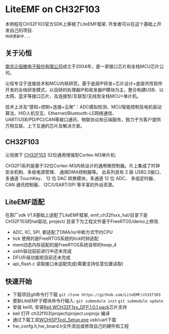 # LiteEMF on CH32F103 

本例程在CH32F103官方SDK上移植了LiteEMF框架. 开发者可以在这个基础上开发自己的项目.  
`持续更新中...`

## 关于沁恒

[南京沁恒微电子股份有限公司](https://www.wch.cn/)成立于2004年，是一家接口芯片和全栈MCU芯片公司。

沁恒专注于连接技术和MCU内核研究，基于底层IP研发+芯片设计+底层共性软件开发的全栈研发模式，以自研的处理器IP和收发器IP模块为主，整合构建USB、以太网、蓝牙等接口芯片，及连接型/互联型/无线型全栈MCU+单片机。

技术上涉及“感知+控制+连接+云聚”：ADC模拟检测、MCU智能控制及电机驱动算法、HID人机交互、Ethernet/Bluetooth-LE网络通信、UART/USB/PD/PCI/CAN等接口通讯、物联协议和云端服务，致力于为客户提供万物互联、上下互通的芯片及解决方案。

## CH32F103
沁恒旗下 [CH32F103](https://www.wch.cn/products/CH32F103.html?from=search&wd=eyJpdiI6InBwY0R3MDRJdUpBVXBneGVzbnVqeWc9PSIsInZhbHVlIjoiRW5uNVp3clVHdzUzQU5LS2I3M3JPUT09IiwibWFjIjoiN2Y2ZTUzOGJhZmFlYWEyMzEyNDlmMjM5NGJiZDViZjQ4ZWVjNGE2ZTAxMjFlNTBjZTFkYzAwOGE1MTQ3YTE4YiJ9) 32位通用增强型Cortex-M3单片机:

CH32F1系列是基于32位Cortex-M3内核设计的通用微控制器。片上集成了时钟安全机制、多级电源管理、 通用DMA控制器等。 此系列具有 2 路 USB2.0接口、多通道 TouchKey、 12 位 DAC 转换模块，多通道 12 位 ADC、 多组定时器、 CAN 通讯控制器、 I2C/USART/SPI 等丰富的外设资源。


## LiteEMF适配
 
 在原厂sdk V1.8基础上适配了LiteEMF框架, emf_ch32fxxx_hal/目录下是CH32F103的hal驱动, project/ 目录下为工程文件基于FreeRTOS/demo上修改.

 * ADC, IIC, SPI, 都适配了DMA/isr中断方式节约CPU
 * tick 使用的是FreeRTOS系统的tick时钟适配
 * mem动态内存适配的是FreeRTOS系统自带的heap_4
 * usbh驱动目前进行中还未完成
 * DFU升级功能呢目前还未完成
 * api_flash.c 读取接口未适配完成(需要支持任意位置读取)


## 快速开始

* 下载项目git命令行下载 `git clone https://github.com/LiteEMF/ch32f103`
* 更新LiteEMF子模块命令行输入: `git submodule init`  `git submodule update`
* 安装 keil5, 安装[Keil.WCH32F1xx_DFP.1.0.1.pack](/Keil.WCH32F1xx_DFP.1.0.1.pack)芯片支持
* keil 打开 ch32f103\project\project.uvprojx 编译
* 通过下载工具[WCHISPTool_Setup.exe](https://www.wch.cn/downloads/WCHISPTool_Setup_exe.html) usb/uart下载
* hw_confg.h,hw_board.h文件添加或修改自己的硬件和工程


